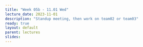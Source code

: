 ```yaml
---
title: "Week 05b - 11.01 Wed"
lecture_date: 2023-11-01
description: "Standup meeting, then work on team02 or team03"
ready: true
layout: default
parent: lectures
slides: 
---
```





